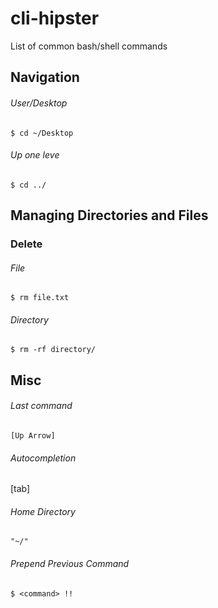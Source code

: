 # cli-hipster  
List of common bash/shell commands  

## Navigation  
###### User/Desktop  
    $ cd ~/Desktop  
###### Up one leve  
    $ cd ../  

## Managing Directories and Files
### Delete
###### File
    $ rm file.txt  
###### Directory
    $ rm -rf directory/  

## Misc
###### Last command
    [Up Arrow]
###### Autocompletion
   [tab]
###### Home Directory
    "~/"
###### Prepend Previous Command
    $ <command> !!
